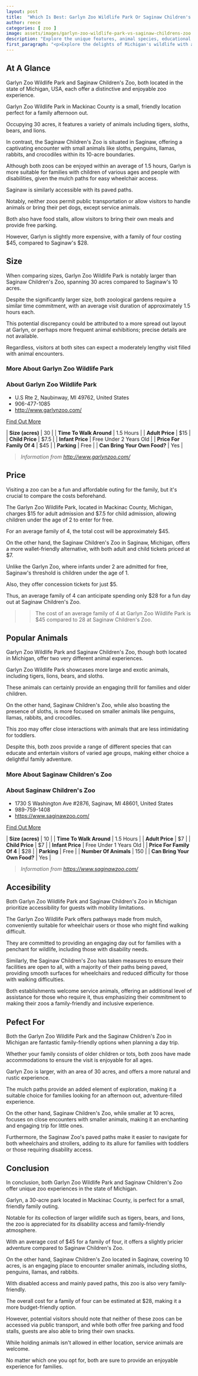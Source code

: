 ```yaml
---
layout: post
title:  "Which Is Best: Garlyn Zoo Wildlife Park Or Saginaw Children's Zoo. A Guide To Which Is The Best Zoo In Michigan, USA"
author: reece
categories: [ zoo ]
image: assets/images/garlyn-zoo-wildlife-park-vs-saginaw-childrens-zoo.jpg
description: "Explore the unique features, animal species, educational programs, and visitor experiences at Garlyn Zoo Wildlife Park and Saginaw Children's Zoo in our comprehensive comparison. Discover which zoo suits your family's wildlife adventure needs better."
first_paragraph: "<p>Explore the delights of Michigan's wildlife with a comparative review of Garlyn Zoo Wildlife Park and Saginaw Children's Zoo.</p><p>Dive into a wealth of information about the unique offerings of these family-friendly attractions.</p><p>Discover the range of delightful creatures, visitor amenities, pricing details, and overall opportunity each zoo offers for an unforgettable family outing.</p>"
---
```


<div class="overview" markdown="1"> 

## At A Glance 

Garlyn Zoo Wildlife Park and Saginaw Children's Zoo, both located in the state of Michigan, USA, each offer a distinctive and enjoyable zoo experience. 

Garlyn Zoo Wildlife Park in Mackinac County is a small, friendly location perfect for a family afternoon out. 

Occupying 30 acres, it features a variety of animals including tigers, sloths, bears, and lions. 

In contrast, the Saginaw Children's Zoo is situated in Saginaw, offering a captivating encounter with small animals like sloths, penguins, llamas, rabbits, and crocodiles within its 10-acre boundaries. 

Although both zoos can be enjoyed within an average of 1.5 hours, Garlyn is more suitable for families with children of various ages and people with disabilities, given the mulch paths for easy wheelchair access. 

Saginaw is similarly accessible with its paved paths. 

Notably, neither zoos permit public transportation or allow visitors to handle animals or bring their pet dogs, except service animals. 

Both also have food stalls, allow visitors to bring their own meals and provide free parking. 

However, Garlyn is slightly more expensive, with a family of four costing $45, compared to Saginaw's $28.

</div>
    
    

## Size 

When comparing sizes, Garlyn Zoo Wildlife Park is notably larger than Saginaw Children's Zoo, spanning 30 acres compared to Saginaw's 10 acres. 

Despite the significantly larger size, both zoological gardens require a similar time commitment, with an average visit duration of approximately 1.5 hours each. 

This potential discrepancy could be attributed to a more spread out layout at Garlyn, or perhaps more frequent animal exhibitions; precise details are not available. 

Regardless, visitors at both sites can expect a moderately lengthy visit filled with animal encounters.
<div class="overview" markdown="1" id="wyntk-garlyn-zoo-wildlife-park"> 

### More About Garlyn Zoo Wildlife Park

<div class="find-out-more" markdown="1">

### About Garlyn Zoo Wildlife Park

- U.S Rte 2, Naubinway, MI 49762, United States
- 906-477-1085
- <a href="http://www.garlynzoo.com/">http://www.garlynzoo.com/</a>



<a class="subscribe btn" href="http://www.garlynzoo.com/">Find Out More</a>

</div>


    

| **Size (acres)** | 30 |
| **Time To Walk Around** | 1.5 Hours |
| **Adult Price** | $15 |
| **Child Price** | $7.5 |
| **Infant Price** | Free Under 2 Years Old |
| **Price For Family Of 4** | $45 |
| **Parking** | Free |
| **Can Bring Your Own Food?** | Yes |


> *Information from http://www.garlynzoo.com/* 



</div>



## Price 

Visiting a zoo can be a fun and affordable outing for the family, but it's crucial to compare the costs beforehand. 

The Garlyn Zoo Wildlife Park, located in Mackinac County, Michigan, charges $15 for adult admission and $7.5 for child admission, allowing children under the age of 2 to enter for free. 

For an average family of 4, the total cost will be approximately $45. 

On the other hand, the Saginaw Children's Zoo in Saginaw, Michigan, offers a more wallet-friendly alternative, with both adult and child tickets priced at $7. 

Unlike the Garlyn Zoo, where infants under 2 are admitted for free, Saginaw's threshold is children under the age of 1. 

Also, they offer concession tickets for just $5. 

Thus, an average family of 4 can anticipate spending only $28 for a fun day out at Saginaw Children's Zoo.

>> The cost of an average family of 4 at Garlyn Zoo Wildlife Park is $45 compared to 28 at Saginaw Children's Zoo.



## Popular Animals 

Garlyn Zoo Wildlife Park and Saginaw Children's Zoo, though both located in Michigan, offer two very different animal experiences. 

Garlyn Zoo Wildlife Park showcases more large and exotic animals, including tigers, lions, bears, and sloths. 

These animals can certainly provide an engaging thrill for families and older children. 

On the other hand, Saginaw Children's Zoo, while also boasting the presence of sloths, is more focused on smaller animals like penguins, llamas, rabbits, and crocodiles. 

This zoo may offer close interactions with animals that are less intimidating for toddlers. 

Despite this, both zoos provide a range of different species that can educate and entertain visitors of varied age groups, making either choice a delightful family adventure.
<div class="overview" markdown="1"id="wyntk-saginaw-childrens-zoo"> 

### More About Saginaw Children's Zoo

<div class="find-out-more" markdown="1">

### About Saginaw Children's Zoo

- 1730 S Washington Ave #2876, Saginaw, MI 48601, United States
- 989-759-1408
- <a href="https://www.saginawzoo.com/">https://www.saginawzoo.com/</a>



<a class="subscribe btn" href="https://www.saginawzoo.com/">Find Out More</a>

</div>


    

| **Size (acres)** | 10 |
| **Time To Walk Around** | 1.5 Hours |
| **Adult Price** | $7 |
| **Child Price** | $7 |
| **Infant Price** | Free Under 1 Years Old |
| **Price For Family Of 4** | $28 |
| **Parking** | Free |
| **Number Of Animals** | 150 |
| **Can Bring Your Own Food?** | Yes |


> *Information from https://www.saginawzoo.com/* 



</div>



## Accesibility 

Both Garlyn Zoo Wildlife Park and Saginaw Children's Zoo in Michigan prioritize accessibility for guests with mobility limitations. 

The Garlyn Zoo Wildlife Park offers pathways made from mulch, conveniently suitable for wheelchair users or those who might find walking difficult. 

They are committed to providing an engaging day out for families with a penchant for wildlife, including those with disability needs. 

Similarly, the Saginaw Children's Zoo has taken measures to ensure their facilities are open to all, with a majority of their paths being paved, providing smooth surfaces for wheelchairs and reduced difficulty for those with walking difficulties. 

Both establishments welcome service animals, offering an additional level of assistance for those who require it, thus emphasizing their commitment to making their zoos a family-friendly and inclusive experience.

## Pefect For 

Both the Garlyn Zoo Wildlife Park and the Saginaw Children's Zoo in Michigan are fantastic family-friendly options when planning a day trip. 

Whether your family consists of older children or tots, both zoos have made accommodations to ensure the visit is enjoyable for all ages. 

Garlyn Zoo is larger, with an area of 30 acres, and offers a more natural and rustic experience. 

The mulch paths provide an added element of exploration, making it a suitable choice for families looking for an afternoon out, adventure-filled experience. 

On the other hand, Saginaw Children's Zoo, while smaller at 10 acres, focuses on close encounters with smaller animals, making it an enchanting and engaging trip for little ones. 

Furthermore, the Saginaw Zoo's paved paths make it easier to navigate for both wheelchairs and strollers, adding to its allure for families with toddlers or those requiring disability access.

## Conclusion 

In conclusion, both Garlyn Zoo Wildlife Park and Saginaw Children's Zoo offer unique zoo experiences in the state of Michigan. 

Garlyn, a 30-acre park located in Mackinac County, is perfect for a small, friendly family outing. 

Notable for its collection of larger wildlife such as tigers, bears, and lions, the zoo is appreciated for its disability access and family-friendly atmosphere. 

With an average cost of $45 for a family of four, it offers a slightly pricier adventure compared to Saginaw Children's Zoo. 



On the other hand, Saginaw Children's Zoo located in Saginaw, covering 10 acres, is an engaging place to encounter smaller animals, including sloths, penguins, llamas, and rabbits. 

With disabled access and mainly paved paths, this zoo is also very family-friendly. 

The overall cost for a family of four can be estimated at $28, making it a more budget-friendly option. 



However, potential visitors should note that neither of these zoos can be accessed via public transport, and while both offer free parking and food stalls, guests are also able to bring their own snacks. 

While holding animals isn't allowed in either location, service animals are welcome. 

No matter which one you opt for, both are sure to provide an enjoyable experience for families.